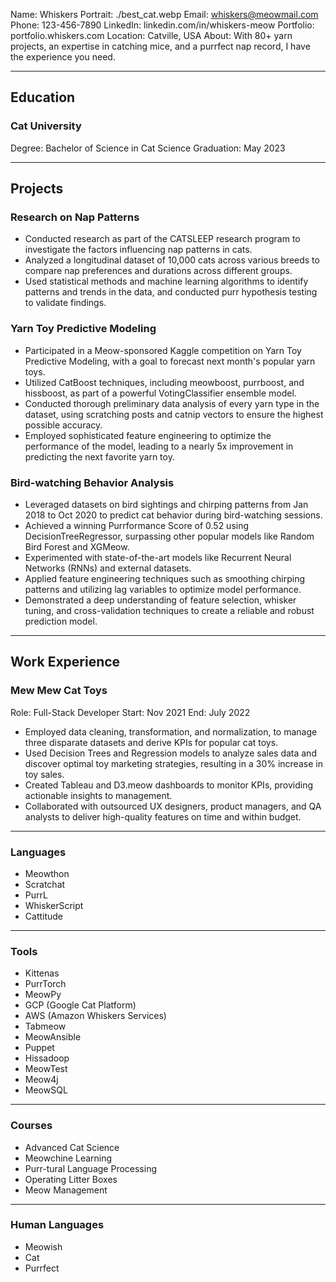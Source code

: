 Name: Whiskers
Portrait: ./best_cat.webp
Email: whiskers@meowmail.com
Phone: 123-456-7890
LinkedIn: linkedin.com/in/whiskers-meow
Portfolio: portfolio.whiskers.com
Location: Catville, USA
About: With 80+ yarn projects, an expertise in catching mice, and a purrfect nap record, I have the experience you need.

---

## Education

### Cat University
Degree: Bachelor of Science in Cat Science
Graduation: May 2023

---

## Projects

### Research on Nap Patterns
- Conducted research as part of the CATSLEEP research program to investigate the factors influencing nap patterns in cats.
- Analyzed a longitudinal dataset of 10,000 cats across various breeds to compare nap preferences and durations across different groups.
- Used statistical methods and machine learning algorithms to identify patterns and trends in the data, and conducted purr hypothesis testing to validate findings.

### Yarn Toy Predictive Modeling
- Participated in a Meow-sponsored Kaggle competition on Yarn Toy Predictive Modeling, with a goal to forecast next month's popular yarn toys.
- Utilized CatBoost techniques, including meowboost, purrboost, and hissboost, as part of a powerful VotingClassifier ensemble model.
- Conducted thorough preliminary data analysis of every yarn type in the dataset, using scratching posts and catnip vectors to ensure the highest possible accuracy.
- Employed sophisticated feature engineering to optimize the performance of the model, leading to a nearly 5x improvement in predicting the next favorite yarn toy.

### Bird-watching Behavior Analysis
- Leveraged datasets on bird sightings and chirping patterns from Jan 2018 to Oct 2020 to predict cat behavior during bird-watching sessions.
- Achieved a winning Purrformance Score of 0.52 using DecisionTreeRegressor, surpassing other popular models like Random Bird Forest and XGMeow.
- Experimented with state-of-the-art models like Recurrent Neural Networks (RNNs) and external datasets.
- Applied feature engineering techniques such as smoothing chirping patterns and utilizing lag variables to optimize model performance.
- Demonstrated a deep understanding of feature selection, whisker tuning, and cross-validation techniques to create a reliable and robust prediction model.

---

## Work Experience

### Mew Mew Cat Toys
Role: Full-Stack Developer
Start: Nov 2021
End: July 2022
- Employed data cleaning, transformation, and normalization, to manage three disparate datasets and derive KPIs for popular cat toys.
- Used Decision Trees and Regression models to analyze sales data and discover optimal toy marketing strategies, resulting in a 30% increase in toy sales.
- Created Tableau and D3.meow dashboards to monitor KPIs, providing actionable insights to management.
- Collaborated with outsourced UX designers, product managers, and QA analysts to deliver high-quality features on time and within budget.

---

### Languages
- Meowthon
- Scratchat
- PurrL
- WhiskerScript
- Cattitude

---

### Tools
- Kittenas
- PurrTorch
- MeowPy
- GCP (Google Cat Platform)
- AWS (Amazon Whiskers Services)
- Tabmeow
- MeowAnsible
- Puppet
- Hissadoop
- MeowTest
- Meow4j
- MeowSQL

---

### Courses
- Advanced Cat Science
- Meowchine Learning
- Purr-tural Language Processing
- Operating Litter Boxes
- Meow Management

---

### Human Languages
- Meowish
- Cat
- Purrfect